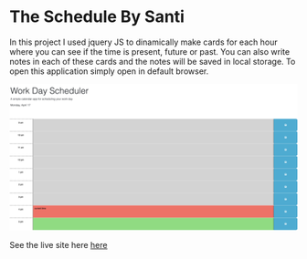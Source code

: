 # The Schedule By Santi

In this project I used jquery JS to dinamically make cards for each hour where you can see if the time is present, future or past. You can also write notes in each of these cards and the notes will be saved in local storage. To open this application simply open in default browser.

![work-day-scheduler](./assets/work%20day%20scheduler.png)

See the live site here [here](https://sarroyo551.github.io/schedule-santi/)